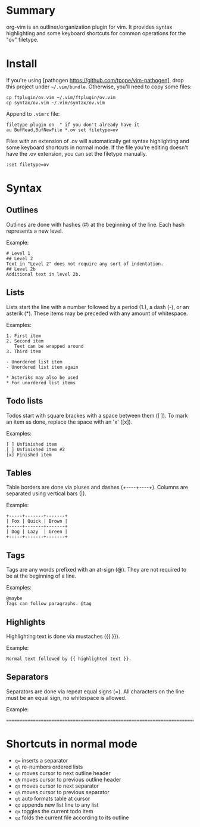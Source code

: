 Summary
=======

org-vim is an outliner/organization plugin for vim.  It provides syntax
highlighting and some keyboard shortcuts for common operations for the
"ov" filetype.

Install
=======

If you're using [pathogen https://github.com/tpope/vim-pathogen], drop this
project under `~/.vim/bundle`.  Otherwise, you'll need to copy some files:

    cp ftplugin/ov.vim ~/.vim/ftplugin/ov.vim
    cp syntax/ov.vim ~/.vim/syntax/ov.vim

Append to `.vimrc` file:

    filetype plugin on  " if you don't already have it
    au BufRead,BufNewFile *.ov set filetype=ov

Files with an extension of .ov will automatically get syntax highlighting and
some keyboard shortcuts in normal mode.  If the file you're editing doesn't have
the .ov extension, you can set the filetype manually.

    :set filetype=ov

Syntax
======

## Outlines

Outlines are done with hashes (#) at the beginning of the line.  Each hash
represents a new level.

Example:

    # Level 1
    ## Level 2
    Text in "Level 2" does not require any sort of indentation.
    ## Level 2b
    Additional text in level 2b.

## Lists

Lists start the line with a number followed by a period (1.), a dash (-),
or an asterik (*).  These items may be preceded with any amount of whitespace.

Examples:

    1. First item
    2. Second item
       Text can be wrapped around
    3. Third item

    - Unordered list item
    - Unordered list item again

    * Asteriks may also be used
    * For unordered list items

## Todo lists
Todos start with square brackes with a space between them ([ ]).  To mark
an item as done, replace the space with an 'x' ([x]).

Examples:

    [ ] Unfinished item
    [ ] Unfinished item #2
    [x] Finished item

## Tables

Table borders are done via pluses and dashes (+----+----+).  Columns are
separated using vertical bars (|).

Example:

    +-----+-------+-------+
    | Fox | Quick | Brown |
    +-----+-------+-------+
    | Dog | Lazy  | Green |
    +-----+-------+-------+

## Tags

Tags are any words prefixed with an at-sign (@).  They are not required to be
at the beginning of a line.

Examples:

    @maybe
    Tags can follow paragraphs. @tag

## Highlights

Highlighting text is done via mustaches ({{ }}).

Example:

    Normal text followed by {{ highlighted text }}.

## Separators
Separators are done via repeat equal signs (=).  All characters on the line must
be an equal sign, no whitespace is allowed.

Example:

    ============================================================================

Shortcuts in normal mode
========================

* `q=` inserts a separator
* `ql` re-numbers ordered lists
* `qn` moves cursor to next outline header
* `qN` moves cursor to previous outline header
* `qs` moves cursor to next separator
* `qS` moves cursor to previous separator
* `qt` auto formats table at cursor
* `qo` appends new list line to any list
* `qx` toggles the current todo item
* `qz` folds the current file according to its outline

